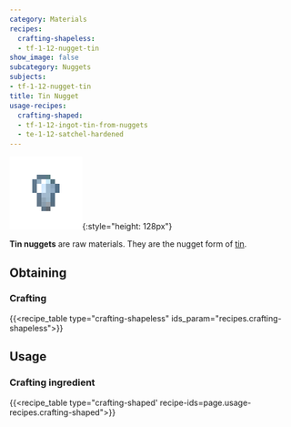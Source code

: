 ```yaml
---
category: Materials
recipes:
  crafting-shapeless:
  - tf-1-12-nugget-tin
show_image: false
subcategory: Nuggets
subjects:
- tf-1-12-nugget-tin
title: Tin Nugget
usage-recipes:
  crafting-shaped:
  - tf-1-12-ingot-tin-from-nuggets
  - te-1-12-satchel-hardened
---
```


![Tin nugget](/assets/images/docs/1.12/thermal-foundation/nugget-tin.png){:style="height: 128px"}


**Tin nuggets** are raw materials. They are the nugget form of
[tin](../tin-ingot/).


Obtaining
---------

### Crafting
{{<recipe_table type="crafting-shapeless" ids_param="recipes.crafting-shapeless">}}


Usage
-----

### Crafting ingredient
{{<recipe_table type="crafting-shaped' recipe-ids=page.usage-recipes.crafting-shaped">}}
